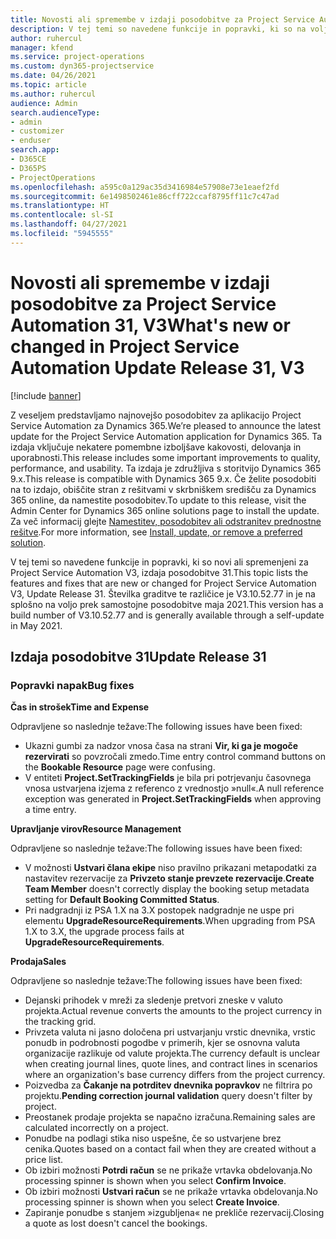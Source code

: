 ```yaml
---
title: Novosti ali spremembe v izdaji posodobitve za Project Service Automation 31, V3
description: V tej temi so navedene funkcije in popravki, ki so na voljo za Project Service Automation V3, izdaja posodobitve 31.
author: ruhercul
manager: kfend
ms.service: project-operations
ms.custom: dyn365-projectservice
ms.date: 04/26/2021
ms.topic: article
ms.author: ruhercul
audience: Admin
search.audienceType:
- admin
- customizer
- enduser
search.app:
- D365CE
- D365PS
- ProjectOperations
ms.openlocfilehash: a595c0a129ac35d3416984e57908e73e1eaef2fd
ms.sourcegitcommit: 6e1498502461e86cff722ccaf8795ff11c7c47ad
ms.translationtype: HT
ms.contentlocale: sl-SI
ms.lasthandoff: 04/27/2021
ms.locfileid: "5945555"
---
```

# <a name="whats-new-or-changed-in-project-service-automation-update-release-31-v3"></a><span data-ttu-id="fbca2-103">Novosti ali spremembe v izdaji posodobitve za Project Service Automation 31, V3</span><span class="sxs-lookup"><span data-stu-id="fbca2-103">What's new or changed in Project Service Automation Update Release 31, V3</span></span>

[!include [banner](../includes/psa-now-project-operations.md)]

<span data-ttu-id="fbca2-104">Z veseljem predstavljamo najnovejšo posodobitev za aplikacijo Project Service Automation za Dynamics 365.</span><span class="sxs-lookup"><span data-stu-id="fbca2-104">We’re pleased to announce the latest update for the Project Service Automation application for Dynamics 365.</span></span> <span data-ttu-id="fbca2-105">Ta izdaja vključuje nekatere pomembne izboljšave kakovosti, delovanja in uporabnosti.</span><span class="sxs-lookup"><span data-stu-id="fbca2-105">This release includes some important improvements to quality, performance, and usability.</span></span> <span data-ttu-id="fbca2-106">Ta izdaja je združljiva s storitvijo Dynamics 365 9.x.</span><span class="sxs-lookup"><span data-stu-id="fbca2-106">This release is compatible with Dynamics 365 9.x.</span></span> <span data-ttu-id="fbca2-107">Če želite posodobiti na to izdajo, obiščite stran z rešitvami v skrbniškem središču za Dynamics 365 online, da namestite posodobitev.</span><span class="sxs-lookup"><span data-stu-id="fbca2-107">To update to this release, visit the Admin Center for Dynamics 365 online solutions page to install the update.</span></span> <span data-ttu-id="fbca2-108">Za več informacij glejte [Namestitev, posodobitev ali odstranitev prednostne rešitve](/power-platform/admin/install-remove-preferred-solution).</span><span class="sxs-lookup"><span data-stu-id="fbca2-108">For more information, see [Install, update, or remove a preferred solution](/power-platform/admin/install-remove-preferred-solution).</span></span>

<span data-ttu-id="fbca2-109">V tej temi so navedene funkcije in popravki, ki so novi ali spremenjeni za Project Service Automation V3, izdaja posodobitve 31.</span><span class="sxs-lookup"><span data-stu-id="fbca2-109">This topic lists the features and fixes that are new or changed for Project Service Automation V3, Update Release 31.</span></span> <span data-ttu-id="fbca2-110">Številka graditve te različice je V3.10.52.77 in je na splošno na voljo prek samostojne posodobitve maja 2021.</span><span class="sxs-lookup"><span data-stu-id="fbca2-110">This version has a build number of V3.10.52.77 and is generally available through a self-update in May 2021.</span></span>

## <a name="update-release-31"></a><span data-ttu-id="fbca2-111">Izdaja posodobitve 31</span><span class="sxs-lookup"><span data-stu-id="fbca2-111">Update Release 31</span></span>

### <a name="bug-fixes"></a><span data-ttu-id="fbca2-112">Popravki napak</span><span class="sxs-lookup"><span data-stu-id="fbca2-112">Bug fixes</span></span>

<span data-ttu-id="fbca2-113">**Čas in strošek**</span><span class="sxs-lookup"><span data-stu-id="fbca2-113">**Time and Expense**</span></span>

<span data-ttu-id="fbca2-114">Odpravljene so naslednje težave:</span><span class="sxs-lookup"><span data-stu-id="fbca2-114">The following issues have been fixed:</span></span>

- <span data-ttu-id="fbca2-115">Ukazni gumbi za nadzor vnosa časa na strani **Vir, ki ga je mogoče rezervirati** so povzročali zmedo.</span><span class="sxs-lookup"><span data-stu-id="fbca2-115">Time entry control command buttons on the **Bookable Resource** page were confusing.</span></span>
- <span data-ttu-id="fbca2-116">V entiteti **Project.SetTrackingFields** je bila pri potrjevanju časovnega vnosa ustvarjena izjema z referenco z vrednostjo »null«.</span><span class="sxs-lookup"><span data-stu-id="fbca2-116">A null reference exception was generated in **Project.SetTrackingFields** when approving a time entry.</span></span>

<span data-ttu-id="fbca2-117">**Upravljanje virov**</span><span class="sxs-lookup"><span data-stu-id="fbca2-117">**Resource Management**</span></span>

<span data-ttu-id="fbca2-118">Odpravljene so naslednje težave:</span><span class="sxs-lookup"><span data-stu-id="fbca2-118">The following issues have been fixed:</span></span>

- <span data-ttu-id="fbca2-119">V možnosti **Ustvari člana ekipe** niso pravilno prikazani metapodatki za nastavitev rezervacije za **Privzeto stanje prevzete rezervacije**.</span><span class="sxs-lookup"><span data-stu-id="fbca2-119">**Create Team Member** doesn't correctly display the booking setup metadata setting for **Default Booking Committed Status**.</span></span>
- <span data-ttu-id="fbca2-120">Pri nadgradnji iz PSA 1.X na 3.X postopek nadgradnje ne uspe pri elementu **UpgradeResourceRequirements**.</span><span class="sxs-lookup"><span data-stu-id="fbca2-120">When upgrading from PSA 1.X to 3.X, the upgrade process fails at **UpgradeResourceRequirements**.</span></span>


<span data-ttu-id="fbca2-121">**Prodaja**</span><span class="sxs-lookup"><span data-stu-id="fbca2-121">**Sales**</span></span>

<span data-ttu-id="fbca2-122">Odpravljene so naslednje težave:</span><span class="sxs-lookup"><span data-stu-id="fbca2-122">The following issues have been fixed:</span></span>

- <span data-ttu-id="fbca2-123">Dejanski prihodek v mreži za sledenje pretvori zneske v valuto projekta.</span><span class="sxs-lookup"><span data-stu-id="fbca2-123">Actual revenue converts the amounts to the project currency in the tracking grid.</span></span>
- <span data-ttu-id="fbca2-124">Privzeta valuta ni jasno določena pri ustvarjanju vrstic dnevnika, vrstic ponudb in podrobnosti pogodbe v primerih, kjer se osnovna valuta organizacije razlikuje od valute projekta.</span><span class="sxs-lookup"><span data-stu-id="fbca2-124">The currency default is unclear when creating journal lines, quote lines, and contract lines in scenarios where an organization's base currency differs from the project currency.</span></span>
- <span data-ttu-id="fbca2-125">Poizvedba za **Čakanje na potrditev dnevnika popravkov** ne filtrira po projektu.</span><span class="sxs-lookup"><span data-stu-id="fbca2-125">**Pending correction journal validation** query doesn't filter by project.</span></span>
- <span data-ttu-id="fbca2-126">Preostanek prodaje projekta se napačno izračuna.</span><span class="sxs-lookup"><span data-stu-id="fbca2-126">Remaining sales are calculated incorrectly on a project.</span></span>
- <span data-ttu-id="fbca2-127">Ponudbe na podlagi stika niso uspešne, če so ustvarjene brez cenika.</span><span class="sxs-lookup"><span data-stu-id="fbca2-127">Quotes based on a contact fail when they are created without a price list.</span></span>
- <span data-ttu-id="fbca2-128">Ob izbiri možnosti **Potrdi račun** se ne prikaže vrtavka obdelovanja.</span><span class="sxs-lookup"><span data-stu-id="fbca2-128">No processing spinner is shown when you select **Confirm Invoice**.</span></span>
- <span data-ttu-id="fbca2-129">Ob izbiri možnosti **Ustvari račun** se ne prikaže vrtavka obdelovanja.</span><span class="sxs-lookup"><span data-stu-id="fbca2-129">No processing spinner is shown when you select **Create Invoice**.</span></span>
- <span data-ttu-id="fbca2-130">Zapiranje ponudbe s stanjem »izgubljena« ne prekliče rezervacij.</span><span class="sxs-lookup"><span data-stu-id="fbca2-130">Closing a quote as lost doesn't cancel the bookings.</span></span>







